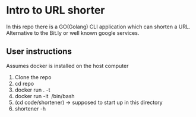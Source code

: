 # Intro to URL shorter

In this repo there is a GO(Golang) CLI application which can shorten a URL. Alternative to the Bit.ly 
or well known google services.

## User instructions
Assumes docker is installed on the host computer
1. Clone the repo
2. cd repo
3. docker run . -t <image name>
4. docker run -it <image name> /bin/bash
5. (cd code/shortener) -> supposed to start up in this directory
5. shortener -h
